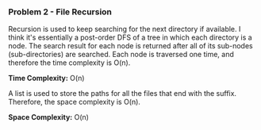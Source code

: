 ### Problem 2 - File Recursion

Recursion is used to keep searching for the next directory if available. I think it's essentially a post-order DFS of a tree in which each directory is a node. The search result for each node is returned after all of its sub-nodes (sub-directories) are searched. Each node is traversed one time, and therefore the time complexity is O(n).

**Time Complexity:** O(n)

A list is used to store the paths for all the files that end with the suffix. Therefore, the space complexity is O(n).

**Space Complexity:** O(n)
